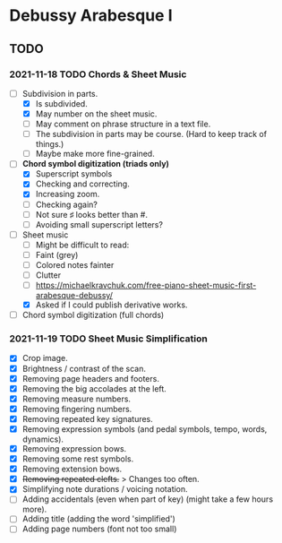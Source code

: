 Debussy Arabesque I
===================

TODO
----

### 2021-11-18 TODO Chords & Sheet Music

- [ ] Subdivision in parts.
    - [x] Is subdivided.
    - [x] May number on the sheet music.
    - [ ] May comment on phrase structure in a text file.
    - [ ] The subdivision in parts may be course. (Hard to keep track of things.)
    - [ ] Maybe make more fine-grained.
- [ ] __Chord symbol digitization (triads only)__
    - [x] Superscript symbols
    - [x] Checking and correcting.
    - [x] Increasing zoom.
    - [ ] Checking again?
    - [ ] Not sure ♯ looks better than #.
    - [ ] Avoiding small superscript letters?
- [ ] Sheet music 
    - [ ] Might be difficult to read:
    - [ ] Faint (grey)
    - [ ] Colored notes fainter
    - [ ] Clutter
    - [ ] https://michaelkravchuk.com/free-piano-sheet-music-first-arabesque-debussy/
    - [x] Asked if I could publish derivative works.
- [ ] Chord symbol digitization (full chords)

### 2021-11-19 TODO Sheet Music Simplification

- [x] Crop image.
- [x] Brightness / contrast of the scan.
- [x] Removing page headers and footers.
- [x] Removing the big accolades at the left.
- [x] Removing measure numbers.
- [x] Removing fingering numbers.
- [x] Removing repeated key signatures.
- [x] Removing expression symbols (and pedal symbols, tempo, words, dynamics).
- [x] Removing expression bows.
- [x] Removing some rest symbols.
- [x] Removing extension bows.
- [x] ~~Removing repeated clefts.~~ > Changes too often.
- [x] Simplifying note durations / voicing notation.
- [ ] Adding accidentals (even when part of key) (might take a few hours more).
- [ ] Adding title (adding the word 'simplified')
- [ ] Adding page numbers (font not too small)
